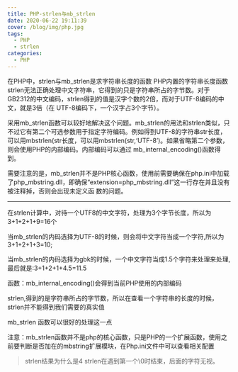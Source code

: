 ```yaml
---
title: PHP-strlen与mb_strlen
date: 2020-06-22 19:11:39
cover: /blog/img/php.jpg
tags:
  - PHP
  - strlen
categories:
  - PHP
---
```

在PHP中，strlen与mb_strlen是求字符串长度的函数
PHP内置的字符串长度函数strlen无法正确处理中文字符串，它得到的只是字符串所占的字节数。对于GB2312的中文编码，strlen得到的值是汉字个数的2倍，而对于UTF-8编码的中文，就是3倍（在 UTF-8编码下，一个汉字占3个字节）。

采用mb_strlen函数可以较好地解决这个问题。mb_strlen的用法和strlen类似，只不过它有第二个可选参数用于指定字符编码。例如得到UTF-8的字符串str长度，可以用mbstrlen(str长度，可以用mbstrlen(str,‘UTF-8’)。如果省略第二个参数，则会使用PHP的内部编码。内部编码可以通过 mb_internal_encoding()函数得到。

需要注意的是，mb_strlen并不是PHP核心函数，使用前需要确保在php.ini中加载了php_mbstring.dll，即确保“extension=php_mbstring.dll”这一行存在并且没有被注释掉，否则会出现未定义函 数的问题。

-----------------------------------------------------------------------

在strlen计算中，对待一个UTF8的中文字符，处理为3个字节长度，所以为3+1+2+1+9=16个

当mb_strlen的内码选择为UTF-8的时候，则会将中文字符当成一个字符,所以为3+1+2+1+3=10;

当mb_strlen的内码选择为gbk的时候，一个中文字符当成1.5个字符来处理来处理,最后就是:3+1+2+1+4.5=11.5

函数：mb_internal_encoding()会得到当前PHP使用的内部编码

strlen,得到的是字符串所占的字节数，所以在查看一个字符串的长度的时候，strlen并不能得到我们需要的真实值

mb_strlen 函数可以很好的处理这一点

 

注意：mb_strlen函数并不是php的核心函数，只是PHP的一个扩展函数，使用之前要判断是否加在的mbstring扩展模块，在Php.ini文件中可以查看相关配置


> strlen结果为什么是4
strlen在遇到第一个\0时结束，后面的字符无视。